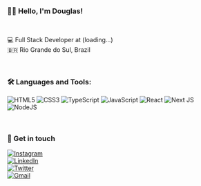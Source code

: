 ### 👋🏻 Hello, I'm Douglas!

<br>

💻  Full Stack Developer at (loading...) <br>
🇧🇷  Rio Grande do Sul, Brazil

<br>

### 🛠 Languages and Tools:

![HTML5](https://img.shields.io/badge/html5-%23E34F26.svg?style=for-the-badge&logo=html5&logoColor=white)
![CSS3](https://img.shields.io/badge/css3-%231572B6.svg?style=for-the-badge&logo=css3&logoColor=white)
![TypeScript](https://img.shields.io/badge/typescript-%23007ACC.svg?style=for-the-badge&logo=typescript&logoColor=white)
![JavaScript](https://img.shields.io/badge/javascript-%23323330.svg?style=for-the-badge&logo=javascript&logoColor=%23F7DF1E)
![React](https://img.shields.io/badge/react-%2320232a.svg?style=for-the-badge&logo=react&logoColor=%2361DAFB)
![Next JS](https://img.shields.io/badge/Next-black?style=for-the-badge&logo=next.js&logoColor=white)
![NodeJS](https://img.shields.io/badge/node.js-6DA55F?style=for-the-badge&logo=node.js&logoColor=white)

<br>

### 📱 Get in touch

[![Instagram](https://img.shields.io/badge/Instagram-%23E4405F.svg?style=for-the-badge&logo=Instagram&logoColor=white)](https://instagram.com/douglasdhein)<br>
[![LinkedIn](https://img.shields.io/badge/linkedin-%230077B5.svg?style=for-the-badge&logo=linkedin&logoColor=white)](https://www.linkedin.com/in/douglas-dhein-08359227a/)<br>
[![Twitter](https://img.shields.io/badge/Twitter-%231DA1F2.svg?style=for-the-badge&logo=Twitter&logoColor=white)](https://twitter.com/douglasdhein)<br>
[![Gmail](https://img.shields.io/badge/Gmail-D14836?style=for-the-badge&logo=gmail&logoColor=white)](mailto:douglaswdhein@gmail.com)












